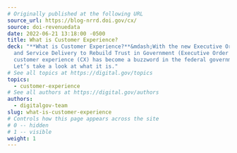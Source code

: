 ```yaml
---
# Originally published at the following URL
source_url: https://blog-nrrd.doi.gov/cx/
source: doi-revenuedata
date: 2022-06-21 13:18:00 -0500
title: What is Customer Experience?
deck: "**What is Customer Experience?**&mdash;With the new Executive Order on Transforming Federal Customer Experience
  and Service Delivery to Rebuild Trust in Government (Executive Order 14058),
  customer experience (CX) has become a buzzword in the federal government.
  Let’s take a look at what it is."
# See all topics at https://digital.gov/topics
topics:
  - customer-experience
# See all authors at https://digital.gov/authors
authors:
  - digitalgov-team
slug: what-is-customer-experience
# Controls how this page appears across the site
# 0 -- hidden
# 1 -- visible
weight: 1
---
```

